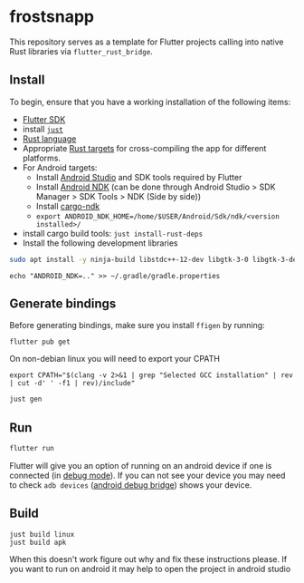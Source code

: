 # frostsnapp

This repository serves as a template for Flutter projects calling into native Rust
libraries via `flutter_rust_bridge`.

## Install

To begin, ensure that you have a working installation of the following items:

- [Flutter SDK](https://docs.flutter.dev/get-started/install)
- install [`just`](https://github.com/casey/just)
- [Rust language](https://rustup.rs/)
- Appropriate [Rust targets](https://rust-lang.github.io/rustup/cross-compilation.html) for cross-compiling the app for different platforms.
- For Android targets:
  - Install [Android Studio](https://docs.flutter.dev/get-started/install/linux#install-android-studio) and SDK tools required by Flutter
  - Install [Android NDK](https://github.com/android/ndk/wiki) (can be done through Android Studio > SDK Manager > SDK Tools > NDK (Side by side))
  - Install [cargo-ndk](https://github.com/bbqsrc/cargo-ndk#installing)
  - `export ANDROID_NDK_HOME=/home/$USER/Android/Sdk/ndk/<version installed>/`
- install cargo build tools: `just install-rust-deps`
- Install the following development libraries

```sh
sudo apt install -y ninja-build libstdc++-12-dev libgtk-3-0 libgtk-3-dev libudev-dev
```

```
echo "ANDROID_NDK=.." >> ~/.gradle/gradle.properties
```

## Generate bindings

Before generating bindings, make sure you install `ffigen` by running:

```
flutter pub get
```

On non-debian linux you will need to export your CPATH

```
export CPATH="$(clang -v 2>&1 | grep "Selected GCC installation" | rev | cut -d' ' -f1 | rev)/include"
```

```sh
just gen
```

## Run

```sh
flutter run
```

Flutter will give you an option of running on an android device if one is connected (in [debug mode](https://www.lifewire.com/enable-usb-debugging-android-46L90927)). If you can not see your device you may need to check `adb devices` ([android debug bridge](https://wiki.archlinux.org/title/Android_Debug_Bridge)) shows your device.

## Build

```
just build linux
just build apk
```

When this doesn't work figure out why and fix these instructions please. If you want to run on android it may help to open the project in android studio
